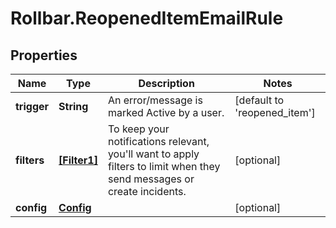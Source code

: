 # Rollbar.ReopenedItemEmailRule

## Properties

Name | Type | Description | Notes
------------ | ------------- | ------------- | -------------
**trigger** | **String** | An error/message is marked Active by a user. | [default to &#39;reopened_item&#39;]
**filters** | [**[Filter1]**](Filter1.md) | To keep your notifications relevant, you&#39;ll want to apply filters to limit when they send messages or create incidents. | [optional] 
**config** | [**Config**](Config.md) |  | [optional] 


